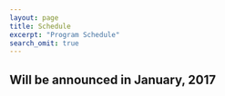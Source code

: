 ```yaml
---
layout: page
title: Schedule
excerpt: "Program Schedule"
search_omit: true
---
```


<!-- ### Ordered Lists

1. Item one
   1. sub item one
   2. sub item two
   3. sub item three
2. Item two

### Unordered Lists

* Item one
* Item two
* Item three -->

## Will be announced in January, 2017
<!--
| Time | Speaker | Title |
|:--------|:-------:|--------:|
| 0850   | Welcome address   |   |
| 0900   | Plenary I   | cell6   |
| 1000   | Short Talk 1   | cell6   |
| 1030   | Coffee   | cell6   |
| 1100   | Short Talk 2   | cell6   |
| 1130   | Short Talk 3   | cell6   |
| 1200   | Short Talk 4   | cell6   |
| 1230 - 1400  | Lunch   | cell6   |
| 1400   | Plenary II   | cell6   |
| 1500   | Short Talk 5   | cell6   |
| 1530   | Short Talk 6   | cell6   |
| 1600 - 1730   | Break   | cell6   |
| 1730 -    | Social Event/Dinner   | Dörpskrog Rathjensdorf   |
|----
| 0900   | Plenary III   | cell6   |
| 1000   | Short Talk 7   | cell6   |
| 1030   | Coffee   | cell6   |
| 1100   | Short Talk 8   | cell6   |
| 1130   | Short Talk 9   | cell6   |
| 1200   | Short Talk 10   | cell6   |
| 1230 - 1400  | Lunch   | cell6   |
| 1400   | Plenary IV   | cell6   |
| 1500   | Short Talk 11   | cell6   |
| 1530   | Coffee   | cell6   |
| 1600   | Short Talk 12   | cell6   |
| 1630   | Short Talk 13   | cell6   |
| 1700   | Short Talk 14   | cell6   |
| 1900   | Dinner   | cell6   |
|----
| 0900   | Plenary V   | cell6   |
| 1000   | Short Talk 15   | cell6   |
| 1030   | Coffee   | cell6   |
| 1100   | Short Talk 16   | cell6   |
| 1130   | Short Talk 17   | cell6   |
| 1200   | Short Talk 18   | cell6   |
| 1230 - 1400  | Lunch   | cell6   |
|=====
| Foot1   | Foot2   | Foot3   |
{: .table} -->
